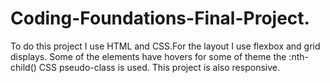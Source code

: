 # Coding-Foundations-Final-Project.
To do this project I use HTML and CSS.For the layout I use flexbox and grid displays. Some of the elements have hovers for some of theme the :nth-child() CSS pseudo-class is used.
This project is also responsive.
